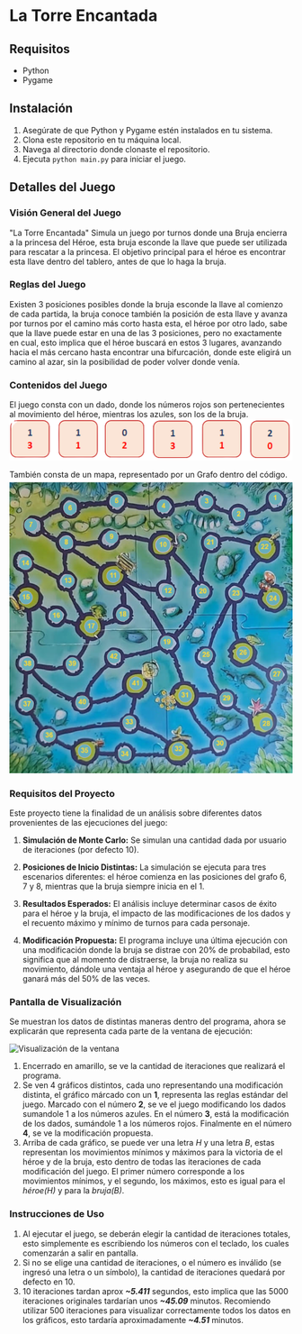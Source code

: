 # La Torre Encantada

## Requisitos

- Python
- Pygame

## Instalación

1. Asegúrate de que Python y Pygame estén instalados en tu sistema.
2. Clona este repositorio en tu máquina local.
3. Navega al directorio donde clonaste el repositorio.
4. Ejecuta `python main.py` para iniciar el juego.

## Detalles del Juego

### Visión General del Juego

"La Torre Encantada" Simula un juego por turnos donde una Bruja encierra a la princesa del Héroe, esta bruja esconde la llave que puede ser utilizada para rescatar a la princesa. El objetivo principal para el héroe es encontrar esta llave dentro del tablero, antes de que lo haga la bruja.

### Reglas del Juego

Existen 3 posiciones posibles donde la bruja esconde la llave al comienzo de cada partida, la bruja conoce también la posición de esta llave y avanza por turnos por el camino más corto hasta esta, el héroe por otro lado, sabe que la llave puede estar en una de las 3 posiciones, pero no exactamente en cual, esto implica que el héroe buscará en estos 3 lugares, avanzando hacia el más cercano hasta encontrar una bifurcación, donde este eligirá un camino al azar, sin la posibilidad de poder volver donde venía.

### Contenidos del Juego

El juego consta con un dado, donde los números rojos son pertenecientes al movimiento del héroe, mientras los azules, son los de la bruja. <br>
![Dado de seis caras](assets/dados.png)

También consta de un mapa, representado por un Grafo dentro del código. <br>
![Mapa con los vértices detallados](assets/map_graph.png)

### Requisitos del Proyecto

Este proyecto tiene la finalidad de un análisis sobre diferentes datos provenientes de las ejecuciones del juego:

1. **Simulación de Monte Carlo:** Se simulan una cantidad dada por usuario de iteraciones (por defecto 10).

2. **Posiciones de Inicio Distintas:** La simulación se ejecuta para tres escenarios diferentes: el héroe comienza en las posiciones del grafo 6, 7 y 8, mientras que la bruja siempre inicia en el 1.

3. **Resultados Esperados:** El análisis incluye determinar casos de éxito para el héroe y la bruja, el impacto de las modificaciones de los dados y el recuento máximo y mínimo de turnos para cada personaje.

4. **Modificación Propuesta:** El programa incluye una última ejecución con una modificación donde la bruja se distrae con 20% de probabilad, esto significa que al momento de distraerse, la bruja no realiza su movimiento, dándole una ventaja al héroe y asegurando de que el héroe ganará más del 50% de las veces.

### Pantalla de Visualización

Se muestran los datos de distintas maneras dentro del programa, ahora se explicarán que representa cada parte de la ventana de ejecución: <br>

![Visualización de la ventana](https://imgur.com/a/sNMNZGM)

1. Encerrado en amarillo, se ve la cantidad de iteraciones que realizará el programa.
2. Se ven 4 gráficos distintos, cada uno representando una modificación distinta, el gráfico márcado con un **1**, representa las reglas estándar del juego. Marcado con el número **2**, se ve el juego modificando los dados sumandole 1 a los números azules. En el número **3**, está la modificación de los dados, sumándole 1 a los números rojos. Finalmente en el número **4**, se ve la modificación propuesta.
3. Arriba de cada gráfico, se puede ver una letra *H* y una letra *B*, estas representan los movimientos mínimos y máximos para la victoria de el héroe y de la bruja, esto dentro de todas las iteraciones de cada modificación del juego. El primer número corresponde a los movimientos mínimos, y el segundo, los máximos, esto es igual para el *héroe(H)* y para la *bruja(B)*.

### Instrucciones de Uso

1. Al ejecutar el juego, se deberán elegir la cantidad de iteraciones totales, esto simplemente es escribiendo los números con el teclado, los cuales comenzarán a salir en pantalla.
2. Si no se elige una cantidad de iteraciones, o el número es inválido (se ingresó una letra o un símbolo), la cantidad de iteraciones quedará por defecto en 10.
3. 10 iteraciones tardan aprox ***~5.411*** segundos, esto implica que las 5000 iteraciones originales tardarían unos ***~45.09*** minutos. Recomiendo utilizar 500 iteraciones para visualizar correctamente todos los datos en los gráficos, esto tardaría aproximadamente ***~4.51*** minutos.
